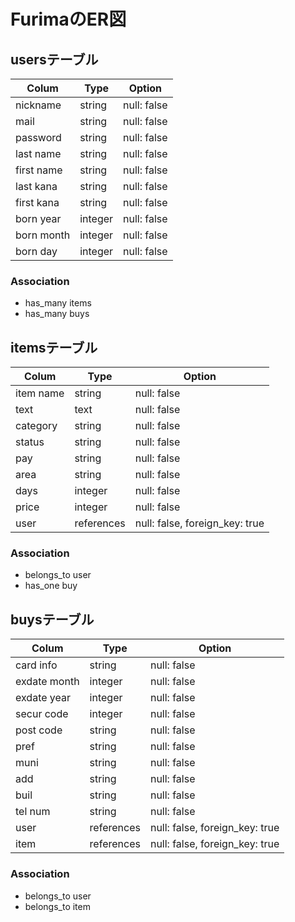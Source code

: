# FurimaのER図

## usersテーブル

| Colum      | Type    | Option      |
| ---------- | ------- | ----------- |
| nickname   | string  | null: false |
| mail       | string  | null: false |
| password   | string  | null: false |
| last name  | string  | null: false |
| first name | string  | null: false |
| last kana  | string  | null: false |
| first kana | string  | null: false |
| born year  | integer | null: false |
| born month | integer | null: false |
| born day   | integer | null: false |

### Association

- has_many items
- has_many buys

## itemsテーブル

| Colum     | Type       | Option                         |
| --------- | ---------- | ------------------------------ |
| item name | string     | null: false                    |
| text      | text       | null: false                    |
| category  | string     | null: false                    |
| status    | string     | null: false                    |
| pay       | string     | null: false                    |
| area      | string     | null: false                    |
| days      | integer    | null: false                    |
| price     | integer    | null: false                    |
| user      | references | null: false, foreign_key: true |

### Association

- belongs_to user
- has_one buy

## buysテーブル

| Colum        | Type       | Option                         |
| ------------ | ---------- | ------------------------------ |
| card info    | string     | null: false                    |
| exdate month | integer    | null: false                    |
| exdate year  | integer    | null: false                    |
| secur code   | integer    | null: false                    |
| post code    | string     | null: false                    |
| pref         | string     | null: false                    |
| muni         | string     | null: false                    |
| add          | string     | null: false                    |
| buil         | string     | null: false                    |
| tel num      | string     | null: false                    |
| user         | references | null: false, foreign_key: true |
| item         | references | null: false, foreign_key: true |

### Association

- belongs_to user
- belongs_to item